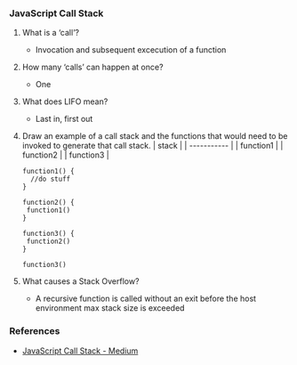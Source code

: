 ### JavaScript Call Stack

1. What is a ‘call’?

   * Invocation and subsequent excecution of a function
2. How many ‘calls’ can happen at once?

   * One
3. What does LIFO mean?

   * Last in, first out
4. Draw an example of a call stack and the functions that would need to be invoked to generate that call stack.
   | stack     |
   | ----------- |
   | function1 |
   | function2 |
   | function3 |
   ```
   function1() {
     //do stuff
   }

   function2() {
    function1()
   }

   function3() {
    function2()
   }

   function3()
   ```
5. What causes a Stack Overflow?

   * A recursive function is called without an exit before the host environment max stack size is exceeded

### References

* [JavaScript Call Stack - Medium](https://medium.freecodecamp.org/understanding-the-javascript-call-stack-861e41ae61d4)
